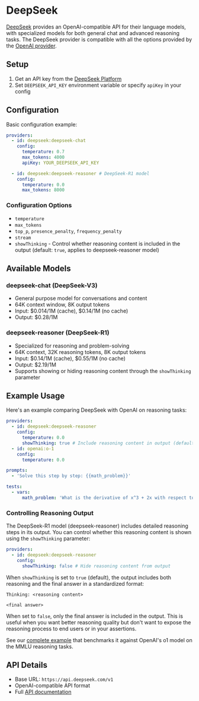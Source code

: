 # DeepSeek

[DeepSeek](https://platform.deepseek.com/) provides an OpenAI-compatible API for their language models, with specialized models for both general chat and advanced reasoning tasks. The DeepSeek provider is compatible with all the options provided by the [OpenAI provider](/docs/providers/openai/).

## Setup

1. Get an API key from the [DeepSeek Platform](https://platform.deepseek.com/)
2. Set `DEEPSEEK_API_KEY` environment variable or specify `apiKey` in your config

## Configuration

Basic configuration example:

```yaml
providers:
  - id: deepseek:deepseek-chat
    config:
      temperature: 0.7
      max_tokens: 4000
      apiKey: YOUR_DEEPSEEK_API_KEY

  - id: deepseek:deepseek-reasoner # DeepSeek-R1 model
    config:
      temperature: 0.0
      max_tokens: 8000
```

### Configuration Options

- `temperature`
- `max_tokens`
- `top_p`, `presence_penalty`, `frequency_penalty`
- `stream`
- `showThinking` - Control whether reasoning content is included in the output (default: `true`, applies to deepseek-reasoner model)

## Available Models

### deepseek-chat (DeepSeek-V3)

- General purpose model for conversations and content
- 64K context window, 8K output tokens
- Input: $0.014/1M (cache), $0.14/1M (no cache)
- Output: $0.28/1M

### deepseek-reasoner (DeepSeek-R1)

- Specialized for reasoning and problem-solving
- 64K context, 32K reasoning tokens, 8K output tokens
- Input: $0.14/1M (cache), $0.55/1M (no cache)
- Output: $2.19/1M
- Supports showing or hiding reasoning content through the `showThinking` parameter

## Example Usage

Here's an example comparing DeepSeek with OpenAI on reasoning tasks:

```yaml
providers:
  - id: deepseek:deepseek-reasoner
    config:
      temperature: 0.0
      showThinking: true # Include reasoning content in output (default)
  - id: openai:o-1
    config:
      temperature: 0.0

prompts:
  - 'Solve this step by step: {{math_problem}}'

tests:
  - vars:
      math_problem: 'What is the derivative of x^3 + 2x with respect to x?'
```

### Controlling Reasoning Output

The DeepSeek-R1 model (deepseek-reasoner) includes detailed reasoning steps in its output. You can control whether this reasoning content is shown using the `showThinking` parameter:

```yaml
providers:
  - id: deepseek:deepseek-reasoner
    config:
      showThinking: false # Hide reasoning content from output
```

When `showThinking` is set to `true` (default), the output includes both reasoning and the final answer in a standardized format:

```
Thinking: <reasoning content>

<final answer>
```

When set to `false`, only the final answer is included in the output. This is useful when you want better reasoning quality but don't want to expose the reasoning process to end users or in your assertions.

See our [complete example](https://github.com/promptfoo/promptfoo/tree/main/examples/deepseek-r1-vs-openai-o1) that benchmarks it against OpenAI's o1 model on the MMLU reasoning tasks.

## API Details

- Base URL: `https://api.deepseek.com/v1`
- OpenAI-compatible API format
- Full [API documentation](https://platform.deepseek.com/docs)
